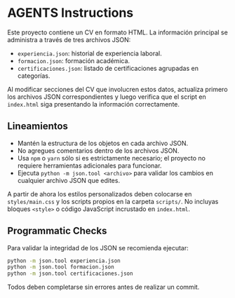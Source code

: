 # AGENTS Instructions

Este proyecto contiene un CV en formato HTML. La información principal se administra a través de tres archivos JSON:

- `experiencia.json`: historial de experiencia laboral.
- `formacion.json`: formación académica.
- `certificaciones.json`: listado de certificaciones agrupadas en categorías.

Al modificar secciones del CV que involucren estos datos, actualiza primero los archivos JSON correspondientes y luego verifica que el script en `index.html` siga presentando la información correctamente.

## Lineamientos
- Mantén la estructura de los objetos en cada archivo JSON.
- No agregues comentarios dentro de los archivos JSON.
- Usa `npm` o `yarn` sólo si es estrictamente necesario; el proyecto no requiere herramientas adicionales para funcionar.
- Ejecuta `python -m json.tool <archivo>` para validar los cambios en cualquier archivo JSON que edites.

A partir de ahora los estilos personalizados deben colocarse en `styles/main.css` y los scripts propios en la carpeta `scripts/`. No incluyas bloques `<style>` o código JavaScript incrustado en `index.html`.

## Programmatic Checks
Para validar la integridad de los JSON se recomienda ejecutar:

```bash
python -m json.tool experiencia.json
python -m json.tool formacion.json
python -m json.tool certificaciones.json
```

Todos deben completarse sin errores antes de realizar un commit.
